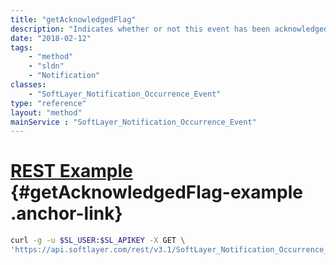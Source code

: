 ```yaml
---
title: "getAcknowledgedFlag"
description: "Indicates whether or not this event has been acknowledged by the user."
date: "2018-02-12"
tags:
    - "method"
    - "sldn"
    - "Notification"
classes:
    - "SoftLayer_Notification_Occurrence_Event"
type: "reference"
layout: "method"
mainService : "SoftLayer_Notification_Occurrence_Event"
---
```


# [REST Example](#getAcknowledgedFlag-example) <a href="/article/rest/"><i class="fas fa-question"></i></a> {#getAcknowledgedFlag-example .anchor-link} 
```bash
curl -g -u $SL_USER:$SL_APIKEY -X GET \
'https://api.softlayer.com/rest/v3.1/SoftLayer_Notification_Occurrence_Event/{SoftLayer_Notification_Occurrence_EventID}/getAcknowledgedFlag'
```
